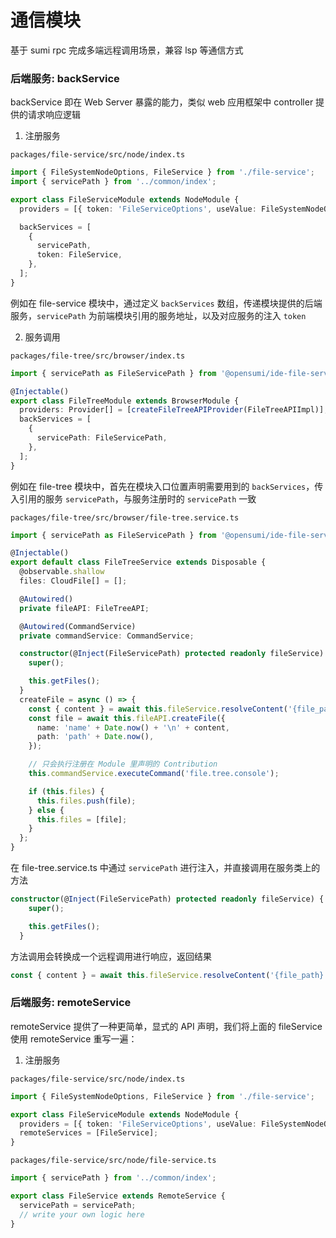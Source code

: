 # 通信模块

基于 sumi rpc 完成多端远程调用场景，兼容 lsp 等通信方式

### 后端服务: backService

backService 即在 Web Server 暴露的能力，类似 web 应用框架中 controller 提供的请求响应逻辑

1. 注册服务

`packages/file-service/src/node/index.ts`

```ts
import { FileSystemNodeOptions, FileService } from './file-service';
import { servicePath } from '../common/index';

export class FileServiceModule extends NodeModule {
  providers = [{ token: 'FileServiceOptions', useValue: FileSystemNodeOptions.DEFAULT }];

  backServices = [
    {
      servicePath,
      token: FileService,
    },
  ];
}
```

例如在 file-service 模块中，通过定义 `backServices` 数组，传递模块提供的后端服务，`servicePath` 为前端模块引用的服务地址，以及对应服务的注入 `token`

2. 服务调用

`packages/file-tree/src/browser/index.ts`

```ts
import { servicePath as FileServicePath } from '@opensumi/ide-file-service';

@Injectable()
export class FileTreeModule extends BrowserModule {
  providers: Provider[] = [createFileTreeAPIProvider(FileTreeAPIImpl)];
  backServices = [
    {
      servicePath: FileServicePath,
    },
  ];
}
```

例如在 file-tree 模块中，首先在模块入口位置声明需要用到的 `backServices`，传入引用的服务 `servicePath`，与服务注册时的 `servicePath` 一致

`packages/file-tree/src/browser/file-tree.service.ts`

```ts
import { servicePath as FileServicePath } from '@opensumi/ide-file-service';

@Injectable()
export default class FileTreeService extends Disposable {
  @observable.shallow
  files: CloudFile[] = [];

  @Autowired()
  private fileAPI: FileTreeAPI;

  @Autowired(CommandService)
  private commandService: CommandService;

  constructor(@Inject(FileServicePath) protected readonly fileService) {
    super();

    this.getFiles();
  }
  createFile = async () => {
    const { content } = await this.fileService.resolveContent('{file_path}');
    const file = await this.fileAPI.createFile({
      name: 'name' + Date.now() + '\n' + content,
      path: 'path' + Date.now(),
    });

    // 只会执行注册在 Module 里声明的 Contribution
    this.commandService.executeCommand('file.tree.console');

    if (this.files) {
      this.files.push(file);
    } else {
      this.files = [file];
    }
  };
}
```

在 file-tree.service.ts 中通过 `servicePath` 进行注入，并直接调用在服务类上的方法

```ts
constructor(@Inject(FileServicePath) protected readonly fileService) {
    super();

    this.getFiles();
  }
```

方法调用会转换成一个远程调用进行响应，返回结果

```ts
const { content } = await this.fileService.resolveContent('{file_path}');
```

### 后端服务: remoteService

remoteService 提供了一种更简单，显式的 API 声明，我们将上面的 fileService 使用 remoteService 重写一遍：

1. 注册服务

`packages/file-service/src/node/index.ts`

```ts
import { FileSystemNodeOptions, FileService } from './file-service';

export class FileServiceModule extends NodeModule {
  providers = [{ token: 'FileServiceOptions', useValue: FileSystemNodeOptions.DEFAULT }];
  remoteServices = [FileService];
}
```

`packages/file-service/src/node/file-service.ts`

```ts
import { servicePath } from '../common/index';

export class FileService extends RemoteService {
  servicePath = servicePath;
  // write your own logic here
}
```
